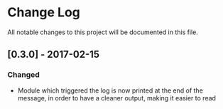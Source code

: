 # Change Log
All notable changes to this project will be documented in this file.

## [0.3.0] - 2017-02-15
### Changed
- Module which triggered the log is now printed at the end of the message, in order to have a cleaner output, making it easier to read
